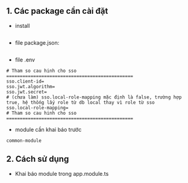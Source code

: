 ## 1. Các package cần cài đặt

- install

``` bash
```

- file package.json:

```
```

- file .env

```
# Tham so cau hinh cho sso ===============================================
sso.client-id=
sso.jwt.algorithm=
sso.jwt.secret=
# (chưa làm) sso.local-role-mapping mặc định là false, trường hợp true, hệ thống lấy role từ db local thay vì role từ sso
sso.local-role-mapping=
# Tham so cau hinh cho sso ===============================================
```

- module cần khai báo trước

```
common-module
```

## 2. Cách sử dụng

- Khai báo module trong app.module.ts
